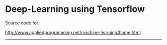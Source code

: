 # Deep-Learning using Tensorflow

Source code for: 

http://www.appliedprogramming.net/machine-learning/home.html

<hr>
